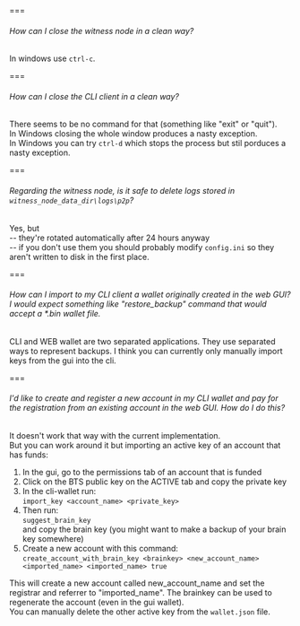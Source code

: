 ===
###### How can I close the witness node in a clean way?
In windows use `ctrl-c`.

===
###### How can I close the CLI client in a clean way?
There seems to be no command for that (something like "exit" or "quit").  
In Windows closing the whole window produces a nasty exception.  
In Windows you can try `ctrl-d` which stops the process but stil porduces a nasty exception.

===
###### Regarding the witness node, is it safe to delete logs stored in `witness_node_data_dir\logs\p2p`?
Yes, but  
-- they're rotated automatically after 24 hours anyway  
-- if you don't use them you should probably modify `config.ini` so they aren't written to disk in the first place.

===
######  How can I import to my CLI client a wallet originally created in the web GUI? I would expect something like "restore_backup" command that would accept a *.bin wallet file.
CLI and WEB wallet are two separated applications. They use separated ways to represent backups. I think you can currently only manually import keys from the gui into the cli.

===
###### I'd like to create and register a new account in my CLI wallet and pay for the registration from an existing account in the web GUI. How do I do this?
It doesn't work that way with the current implementation.  
But you can work around it but importing an active key of an account that has funds:

1. In the gui, go to the permissions tab of an account that is funded
2. Click on the BTS public key on the ACTIVE tab and copy the private key
3. In the cli-wallet run:  
`import_key <account_name> <private_key>`
4. Then run:  
`suggest_brain_key`  
and copy the brain key (you might want to make a backup of your brain key somewhere)
5. Create a new account with this command:  
`create_account_with_brain_key <brainkey> <new_account_name> <imported_name> <imported_name> true`

This will create a new account called new_account_name and set the registrar and referrer to "imported_name".
The brainkey can be used to regenerate the account (even in the gui wallet).  
You can manually delete the other active key from the `wallet.json` file. 


